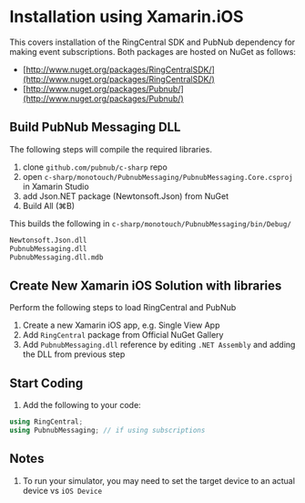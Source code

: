 # Installation using Xamarin.iOS

This covers installation of the RingCentral SDK and PubNub dependency for making event subscriptions. Both packages are hosted on NuGet as follows:

* [http://www.nuget.org/packages/RingCentralSDK/](http://www.nuget.org/packages/RingCentralSDK/)
* [http://www.nuget.org/packages/Pubnub/](http://www.nuget.org/packages/Pubnub/)

## Build PubNub Messaging DLL

The following steps will compile the required libraries.

1. clone `github.com/pubnub/c-sharp` repo
1. open `c-sharp/monotouch/PubnubMessaging/PubnubMessaging.Core.csproj` in Xamarin Studio
1. add Json.NET package (Newtonsoft.Json) from NuGet
1. Build All (&#8984;B)

This builds the following in `c-sharp/monotouch/PubnubMessaging/bin/Debug/`

```bash
Newtonsoft.Json.dll
PubnubMessaging.dll
PubnubMessaging.dll.mdb
```

## Create New Xamarin iOS Solution with libraries

Perform the following steps to load RingCentral and PubNub

1. Create a new Xamarin iOS app, e.g. Single View App
1. Add `RingCentral` package from Official NuGet Gallery
1. Add `PubnubMessaging.dll` reference by editing `.NET Assembly` and adding the DLL from previous step

## Start Coding

1. Add the following to your code:

```csharp
using RingCentral;
using PubnubMessaging; // if using subscriptions
```

## Notes

1. To run your simulator, you may need to set the target device to an actual device vs `iOS Device`